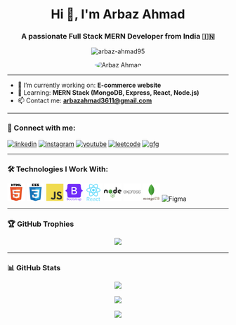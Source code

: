 <h1 align="center">Hi 👋, I'm Arbaz Ahmad</h1>
<h3 align="center">A passionate Full Stack MERN Developer from India 🇮🇳</h3>

<p align="center">
  <img src="https://komarev.com/ghpvc/?username=arbaz-ahmad95&label=Profile%20views&color=0e75b6&style=flat" alt="arbaz-ahmad95" />
</p>

<p align="center">
  <img src="https://avatars.githubusercontent.com/u/113255261?v=4" width="120" style="border-radius: 50%;" alt="Arbaz Ahmad" />
</p>

---

- 🔭 I’m currently working on: **E-commerce website**
- 🌱 Learning: **MERN Stack (MongoDB, Express, React, Node.js)**
- 📫 Contact me: **arbazahmad3611@gmail.com**

---

<h3 align="left">🔗 Connect with me:</h3>
<p align="left">
  <a href="https://linkedin.com/in/arbazahmad95" target="blank"><img align="center" src="https://cdn.jsdelivr.net/gh/devicons/devicon/icons/linkedin/linkedin-original.svg" alt="linkedin" height="30" width="30" /></a>
  <a href="https://instagram.com/bugslogic" target="blank"><img align="center" src="https://img.icons8.com/fluency/48/instagram-new.png" alt="instagram" height="30" width="30"/></a>
  <a href="https://www.youtube.com/c/bugslogic" target="blank"><img align="center" src="https://img.icons8.com/fluency/48/youtube-play.png" alt="youtube" height="30" width="30"/></a>
  <a href="https://www.leetcode.com/arbaz121" target="blank"><img align="center" src="https://img.icons8.com/external-tal-revivo-shadow-tal-revivo/48/000000/external-level-up-your-coding-skills-and-quickly-land-a-job-logo-shadow-tal-revivo.png" alt="leetcode" height="30" width="30"/></a>
  <a href="https://auth.geeksforgeeks.org/user/arbaz121" target="blank"><img align="center" src="https://img.icons8.com/color/48/000000/GeeksforGeeks.png" alt="gfg" height="30" width="30"/></a>
</p>

---

<h3 align="left">🛠️ Technologies I Work With:</h3>
<p align="left">
  <img src="https://raw.githubusercontent.com/devicons/devicon/master/icons/html5/html5-original-wordmark.svg" alt="HTML" width="40" height="40"/>
  <img src="https://raw.githubusercontent.com/devicons/devicon/master/icons/css3/css3-original-wordmark.svg" alt="CSS" width="40" height="40"/>
  <img src="https://raw.githubusercontent.com/devicons/devicon/master/icons/javascript/javascript-original.svg" alt="JavaScript" width="40" height="40"/>
  <img src="https://raw.githubusercontent.com/devicons/devicon/master/icons/bootstrap/bootstrap-plain-wordmark.svg" alt="Bootstrap" width="40" height="40"/>
  <img src="https://raw.githubusercontent.com/devicons/devicon/master/icons/react/react-original-wordmark.svg" alt="React" width="40" height="40"/>
  <img src="https://raw.githubusercontent.com/devicons/devicon/master/icons/nodejs/nodejs-original-wordmark.svg" alt="Node.js" width="40" height="40"/>
  <img src="https://raw.githubusercontent.com/devicons/devicon/master/icons/express/express-original-wordmark.svg" alt="Express.js" width="40" height="40"/>
  <img src="https://raw.githubusercontent.com/devicons/devicon/master/icons/mongodb/mongodb-original-wordmark.svg" alt="MongoDB" width="40" height="40"/>
  <img src="https://www.vectorlogo.zone/logos/figma/figma-icon.svg" alt="Figma" width="40" height="40"/>
</p>

---

<h3>🏆 GitHub Trophies</h3>
<p align="center">
  <img src="https://github-profile-trophy.vercel.app/?username=arbaz-ahmad95&theme=darkhub&column=6" />
</p>

---

<h3>📊 GitHub Stats</h3>
<p align="center">
  <img src="https://github-readme-stats.vercel.app/api?username=arbaz-ahmad95&show_icons=true&theme=radical" />
</p>
<p align="center">
  <img src="https://github-readme-stats.vercel.app/api/top-langs/?username=arbaz-ahmad95&layout=compact&theme=radical" />
</p>
<p align="center">
  <img src="https://github-readme-streak-stats.herokuapp.com/?user=arbaz-ahmad95&theme=radical" />
</p>
